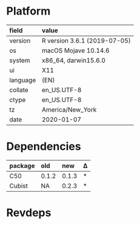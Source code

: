 # Platform

|field    |value                        |
|:--------|:----------------------------|
|version  |R version 3.6.1 (2019-07-05) |
|os       |macOS Mojave 10.14.6         |
|system   |x86_64, darwin15.6.0         |
|ui       |X11                          |
|language |(EN)                         |
|collate  |en_US.UTF-8                  |
|ctype    |en_US.UTF-8                  |
|tz       |America/New_York             |
|date     |2020-01-07                   |

# Dependencies

|package |old   |new   |Δ  |
|:-------|:-----|:-----|:--|
|C50     |0.1.2 |0.1.3 |*  |
|Cubist  |NA    |0.2.3 |*  |

# Revdeps

